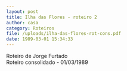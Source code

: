 ```yaml
---
layout: post
title: Ilha das Flores - roteiro 2
author: casa
category: Roteiros
file: /uploads/ilha-das-flores-rot-cons.pdf
date: 1989-03-01 15:34:33
---
```

Roteiro de Jorge Furtado\
Roteiro consolidado - 01/03/1989